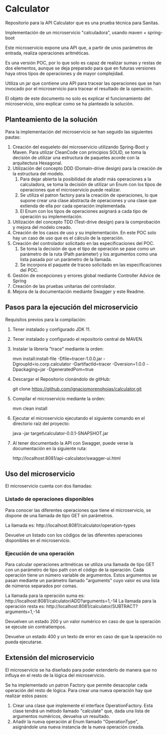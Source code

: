 # Calculator

Repositorio para la API Calculator que es una prueba técnica para Sanitas.

Implementación de un microservicio "calculadora", usando maven + spring-boot

Este microservicio expone una API que, a partir de unos parámetros de entrada, realiza operaciones aritméticas. 

Es una versión POC, por lo que solo es capaz de realizar sumas y restas de dos elementos, aunque se deja preparado para que en futuras versiones haya otros tipos de operaciones y de mayor complejidad. 

Utiliza un jar que contiene una API para tracear las operaciones que se han invocado por el microservicio para tracear el resultado de la operación.

El objeto de este documento no solo es explicar el funcionamiento del microservicio, sino explicar como se ha planteado la solución.

## Planteamiento de la solución
Para la implementación del microservicio se han seguido las siguientes pautas:
1. Creación del esqueleto del microservicio utilizando Spring-Boot y Maven. Para utilizar CleanCode con principios SOLID, se toma la decisión de utilizar una estructura de paquetes acorde con la arquitectura Hexagonal.
1. Utilización del concepto DDD (Domain-drive design) para la creación de la estructura del modelo.
   1. Para dejar abierta la posibilidad de añadir más operaciones a la calculadora, se toma la decisión de utilizar un Enum con los tipos de operaciones que el microservicio puede realizar.
   1. Se utiliza el patron factory para la creación de operaciones, lo que supone crear una clase abstracta de operaciones y una clase que extienda de ella por cada operación implementada.
   1. El Enum con los tipos de operaciones asignará a cada tipo de operación su implementación.
1. Utilización del concepto TDD (Test-drive design) para la comprobación y mejora del modelo creado.
1. Creación de los casos de uso y su implementación. En este POC solo hay un caso de uso que es el cálculo de la operación.
1. Creación del controlador solicitado en las especificaciones del POC. 
   1. Se toma la decisión de que el tipo de operación se pase como un parámetro de la ruta (Path parámeter) y los argumentos como una lista pasada por un parámetro de la llamada.
   1. Se incorpora el paquete de traceo solicitado en las especificaciones del POC.
1. Gestión de excepciones y errores global mediante Controller Advice de Spring
1. Creación de las pruebas unitarias del controlador.
1. Mejora de la documentación mediante Swagger y este Readme.

## Pasos para la ejecución del microservicio

Requisitos previos para la compilación:

1. Tener instalado y configurado JDK 11.
1. Tener instalado y configurado el repositorio central de MAVEN.
1. Instalar la librería "trace" mediante la orden:
  
    mvn install:install-file -Dfile=tracer-1.0.0.jar -DgroupId=io.corp.calculator -DartifactId=tracer -Dversion=1.0.0 -Dpackaging=jar -DgeneratedPom=true

1. Descargar el Repositorio clonándolo de gitHub: 

    git clone https://github.com/ignaciomorenohojas/calculator.git

1. Compilar el microservicio mediante la orden: 

    mvn clean install

1. Ejecutar el microservicio ejecutando el siguiente comando en el directorio raíz del proyecto:

    java -jar target\calculator-0.0.1-SNAPSHOT.jar

1. Al tener documentado la API con Swagger, puede verse la documentación en la siguiente ruta:

    http://localhost:8081/api-calculator/swagger-ui.html

## Uso del microservicio
El microservicio cuenta con dos llamadas:

### Listado de operaciones disponibles
Para conocer las diferentes operaciones que tiene el microservicio, se dispone de una llamada de tipo GET sin parámetros. 

La llamada es: http://localhost:8081/calculator/operation-types

Devuelve un listado con los códigos de las diferentes operaciones disponibles en el microservicio.

### Ejecución de una operación

Para calcular operaciones aritméticas se utiliza una llamada de tipo GET con un parámetro de tipo path con el código de la operación. Cada operación tiene un número variable de argumentos. Estos argumentos se pasan mediante un parámetro llamado "arguments" cuyo valor es una lista de números separados por comas.

La llamada para la operación suma es: http://localhost:8081/calculator/ADD?arguments=1,-14
La llamada para la operación resta es: http://localhost:8081/calculator/SUBTRACT?arguments=1,-14

Devuelven un estado 200 y un valor numérico en caso de que la operación se ejecute sin contratiempos.

Devuelve un estado 400 y un texto de error en caso de que la operación no pueda ejecutarse.

## Extensión del microservicio

El microservicio se ha diseñado para poder extenderlo de manera que no influya en el resto de la lógica del microservicio.

Se ha implementado un patron Factory que permite desacoplar cada operación del resto de lógica. Para crear una nueva operación hay que realizar estos pasos:
1. Crear una clase que implemente el interface OperationFactory. Esta clase tendrá un método llamado "calculate" que, dada una lista de argumentos numéricos, devuelva un resultado.
2. Añadir la nueva operación al Enum llamado "OperationType", asignándole una nueva instancia de la nueva operación creada.  
